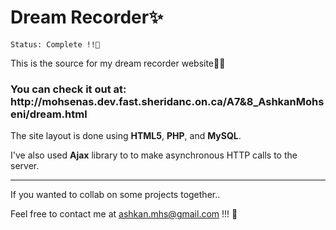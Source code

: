 # Dream Recorder✨
 `Status: Complete !!🥳`
 
 This is the source for my dream recorder website👨‍💻
 <h3>You can check it out at: http://mohsenas.dev.fast.sheridanc.on.ca/A7&8_AshkanMohseni/dream.html</h3>
 
 The site layout is done using **HTML5**, **PHP**, and **MySQL**.
 
I've also used **Ajax** library to to make asynchronous HTTP calls to the server. <hr>


If you wanted to collab on some projects together..

Feel free to contact me at <ashkan.mhs@gmail.com> !!! 🚀
 
